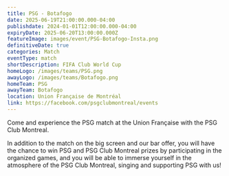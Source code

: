 ```yaml
---
title: PSG - Botafogo
date: 2025-06-19T21:00:00.000-04:00
publishdate: 2024-01-01T12:00:00.000-04:00
expiryDate: 2025-06-20T13:00:00.000Z
featureImage: images/event/PSG-Botafogo-Insta.png
definitiveDate: true
categories: Match
eventType: match
shortDescription: FIFA Club World Cup
homeLogo: /images/teams/PSG.png
awayLogo: /images/teams/Botafogo.png
homeTeam: PSG
awayTeam: Botafogo
location: Union Française de Montréal
link: https://facebook.com/psgclubmontreal/events
---
```


Come and experience the PSG match at the Union Française with the PSG Club Montreal.

In addition to the match on the big screen and our bar offer, you will have the chance to win PSG and PSG Club Montreal prizes by participating in the organized games, and you will be able to immerse yourself in the atmosphere of the PSG Club Montreal, singing and supporting PSG with us!
